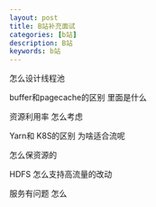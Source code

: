 ```yaml
---
layout: post
title: B站补充面试
categories: [b站]
description: B站
keywords: b站
---
```


怎么设计线程池

buffer和pagecache的区别 里面是什么

资源利用率 怎么考虑 

Yarn和 K8S的区别 为啥适合流呢

怎么保资源的 

HDFS 怎么支持高流量的改动


服务有问题 怎么










